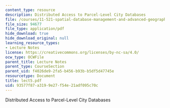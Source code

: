 ```yaml
---
content_type: resource
description: Distributed Access to Parcel-Level City Databases
file: /courses/11-521-spatial-database-management-and-advanced-geographic-information-systems-spring-2003/93577f87a3199e27f54e21adf095c70c_lect5.pdf
file_size: 94677
file_type: application/pdf
hide_download: true
hide_download_original: null
learning_resource_types:
- Lecture Notes
license: https://creativecommons.org/licenses/by-nc-sa/4.0/
ocw_type: OCWFile
parent_title: Lecture Notes
parent_type: CourseSection
parent_uid: f4026de9-2fa5-b456-b93b-b5df5d47745e
resourcetype: Document
title: lect5.pdf
uid: 93577f87-a319-9e27-f54e-21adf095c70c
---
```

Distributed Access to Parcel-Level City Databases